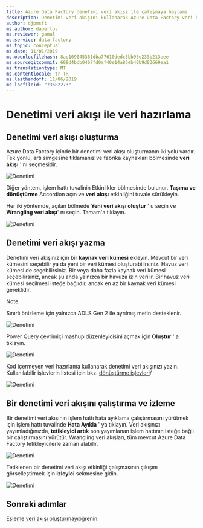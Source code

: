 ```yaml
---
title: Azure Data Factory denetimi veri akışı ile çalışmaya başlama
description: Denetimi veri akışını kullanarak Azure Data Factory veri hazırlama hakkında bir öğretici
author: djpmsft
ms.author: daperlov
ms.reviewer: gamal
ms.service: data-factory
ms.topic: conceptual
ms.date: 11/01/2019
ms.openlocfilehash: 8ae109045381dba77610dedc5bb95e233b213eee
ms.sourcegitcommit: 609d4bdb0467fd0af40e14a86eb40b9d03669ea1
ms.translationtype: MT
ms.contentlocale: tr-TR
ms.lasthandoff: 11/06/2019
ms.locfileid: "73682273"
---
```

# <a name="prepare-data-with-wrangling-data-flow"></a>Denetimi veri akışı ile veri hazırlama

## <a name="create-a-wrangling-data-flow"></a>Denetimi veri akışı oluşturma

Azure Data Factory içinde bir denetimi veri akışı oluşturmanın iki yolu vardır. Tek yönlü, artı simgesine tıklamanız ve fabrika kaynakları bölmesinde **veri akışı** ' nı seçmesidir.

![Denetimi](media/wrangling-data-flow/tutorial7.png)

Diğer yöntem, işlem hattı tuvalinin Etkinlikler bölmesinde bulunur. **Taşıma ve dönüştürme** Accordion açın ve **veri akışı** etkinliğini tuvale sürükleyin.

Her iki yöntemde, açılan bölmede **Yeni veri akışı oluştur** ' u seçin ve **Wrangling veri akışı**' nı seçin. Tamam'a tıklayın.

![Denetimi](media/wrangling-data-flow/tutorial1.png)

## <a name="author-a-wrangling-data-flow"></a>Denetimi veri akışı yazma

Denetimi veri akışınız için bir **kaynak veri kümesi** ekleyin. Mevcut bir veri kümesini seçebilir ya da yeni bir veri kümesi oluşturabilirsiniz. Havuz veri kümesi de seçebilirsiniz. Bir veya daha fazla kaynak veri kümesi seçebilirsiniz, ancak şu anda yalnızca bir havuza izin verilir. Bir havuz veri kümesi seçilmesi isteğe bağlıdır, ancak en az bir kaynak veri kümesi gereklidir.

> [!NOTE]
> Sınırlı önizleme için yalnızca ADLS Gen 2 ile ayrılmış metin desteklenir. 

![Denetimi](media/wrangling-data-flow/tutorial4.png)

Power Query çevrimiçi mashup düzenleyicisini açmak için **Oluştur** ' a tıklayın.

![Denetimi](media/wrangling-data-flow/tutorial5.png)

Kod içermeyen veri hazırlama kullanarak denetimi veri akışınızı yazın. Kullanılabilir işlevlerin listesi için bkz. [dönüştürme işlevleri](wrangling-data-flow-functions.md)/

![Denetimi](media/wrangling-data-flow/tutorial6.png)

## <a name="running-and-monitoring-a-wrangling-data-flow"></a>Bir denetimi veri akışını çalıştırma ve izleme

Bir denetimi veri akışının işlem hattı hata ayıklama çalıştırmasını yürütmek için işlem hattı tuvalinde **Hata Ayıkla** ' ya tıklayın. Veri akışınızı yayımladığınızda, **tetikleyici artık** son yayımlanan işlem hattının isteğe bağlı bir çalıştırmasını yürütür. Wrangling veri akışları, tüm mevcut Azure Data Factory tetikleyicilerle zaman alabilir.

![Denetimi](media/wrangling-data-flow/tutorial3.png)

Tetiklenen bir denetimi veri akışı etkinliği çalışmasının çıkışını görselleştirmek için **izleyici** sekmesine gidin.

![Denetimi](media/wrangling-data-flow/tutorial2.png)

## <a name="next-steps"></a>Sonraki adımlar

[Eşleme veri akışı oluşturmayı](tutorial-data-flow.md)öğrenin.